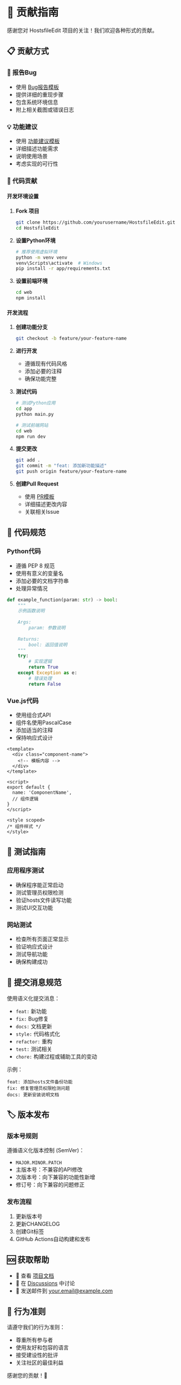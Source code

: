 # 🤝 贡献指南

感谢您对 HostsfileEdit 项目的关注！我们欢迎各种形式的贡献。

## 📋 贡献方式

### 🐛 报告Bug
- 使用 [Bug报告模板](https://github.com/yourusername/HostsfileEdit/issues/new?template=bug_report.md)
- 提供详细的重现步骤
- 包含系统环境信息
- 附上相关截图或错误日志

### 💡 功能建议
- 使用 [功能建议模板](https://github.com/yourusername/HostsfileEdit/issues/new?template=feature_request.md)
- 详细描述功能需求
- 说明使用场景
- 考虑实现的可行性

### 🔧 代码贡献

#### 开发环境设置
1. **Fork 项目**
   ```bash
   git clone https://github.com/yourusername/HostsfileEdit.git
   cd HostsfileEdit
   ```

2. **设置Python环境**
   ```bash
   # 推荐使用虚拟环境
   python -m venv venv
   venv\Scripts\activate  # Windows
   pip install -r app/requirements.txt
   ```

3. **设置前端环境**
   ```bash
   cd web
   npm install
   ```

#### 开发流程
1. **创建功能分支**
   ```bash
   git checkout -b feature/your-feature-name
   ```

2. **进行开发**
   - 遵循现有代码风格
   - 添加必要的注释
   - 确保功能完整

3. **测试代码**
   ```bash
   # 测试Python应用
   cd app
   python main.py
   
   # 测试前端网站
   cd web
   npm run dev
   ```

4. **提交更改**
   ```bash
   git add .
   git commit -m "feat: 添加新功能描述"
   git push origin feature/your-feature-name
   ```

5. **创建Pull Request**
   - 使用 [PR模板](https://github.com/yourusername/HostsfileEdit/compare)
   - 详细描述更改内容
   - 关联相关Issue

## 📏 代码规范

### Python代码
- 遵循 PEP 8 规范
- 使用有意义的变量名
- 添加必要的文档字符串
- 处理异常情况

```python
def example_function(param: str) -> bool:
    """
    示例函数说明
    
    Args:
        param: 参数说明
        
    Returns:
        bool: 返回值说明
    """
    try:
        # 实现逻辑
        return True
    except Exception as e:
        # 错误处理
        return False
```

### Vue.js代码
- 使用组合式API
- 组件名使用PascalCase
- 添加适当的注释
- 保持响应式设计

```vue
<template>
  <div class="component-name">
    <!-- 模板内容 -->
  </div>
</template>

<script>
export default {
  name: 'ComponentName',
  // 组件逻辑
}
</script>

<style scoped>
/* 组件样式 */
</style>
```

## 🧪 测试指南

### 应用程序测试
- 确保程序能正常启动
- 测试管理员权限检测
- 验证hosts文件读写功能
- 测试UI交互功能

### 网站测试
- 检查所有页面正常显示
- 验证响应式设计
- 测试导航功能
- 确保构建成功

## 📝 提交消息规范

使用语义化提交消息：

- `feat:` 新功能
- `fix:` Bug修复
- `docs:` 文档更新
- `style:` 代码格式化
- `refactor:` 重构
- `test:` 测试相关
- `chore:` 构建过程或辅助工具的变动

示例：
```
feat: 添加hosts文件备份功能
fix: 修复管理员权限检测问题
docs: 更新安装说明文档
```

## 🏷️ 版本发布

### 版本号规则
遵循语义化版本控制 (SemVer)：
- `MAJOR.MINOR.PATCH`
- 主版本号：不兼容的API修改
- 次版本号：向下兼容的功能性新增
- 修订号：向下兼容的问题修正

### 发布流程
1. 更新版本号
2. 更新CHANGELOG
3. 创建Git标签
4. GitHub Actions自动构建和发布

## 🆘 获取帮助

- 📖 查看 [项目文档](https://yourusername.github.io/HostsfileEdit/)
- 💬 在 [Discussions](https://github.com/yourusername/HostsfileEdit/discussions) 中讨论
- 📧 发送邮件到 your.email@example.com

## 📜 行为准则

请遵守我们的行为准则：
- 尊重所有参与者
- 使用友好和包容的语言
- 接受建设性的批评
- 关注社区的最佳利益

感谢您的贡献！🎉
